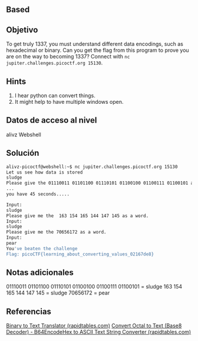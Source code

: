 ## Based
## Objetivo
To get truly 1337, you must understand different data encodings, such as hexadecimal or binary. Can you get the flag from this program to prove you are on the way to becoming 1337? Connect with `nc jupiter.challenges.picoctf.org 15130`.

## Hints
1. I hear python can convert things.
2. It might help to have multiple windows open.
## Datos de acceso al nivel
alivz
Webshell
## Solución
```bash
alivz-picoctf@webshell:~$ nc jupiter.challenges.picoctf.org 15130
Let us see how data is stored
sludge
Please give the 01110011 01101100 01110101 01100100 01100111 01100101 as a word.
...
you have 45 seconds.....

Input:
sludge
Please give me the  163 154 165 144 147 145 as a word.
Input:
sludge
Please give me the 70656172 as a word.
Input:
pear
You've beaten the challenge
Flag: picoCTF{learning_about_converting_values_02167de8}
```
## Notas adicionales
01110011 01101100 01110101 01100100 01100111 01100101 = 
sludge
163 154 165 144 147 145 = sludge
70656172 = pear
## Referencias
[Binary to Text Translator (rapidtables.com)](https://www.rapidtables.com/convert/number/binary-to-ascii.html)
[Convert Octal to Text (Base8 Decoder) - B64Encode](https://b64encode.com/tools/octal-to-text/)[Hex to ASCII Text String Converter (rapidtables.com)](https://www.rapidtables.com/convert/number/hex-to-ascii.html)
